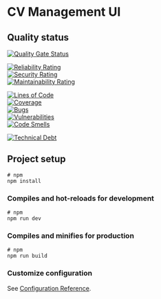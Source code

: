 # CV Management UI

## Quality status

[![Quality Gate Status](https://sonarcloud.io/api/project_badges/measure?project=dkds_cv-manager-ui&metric=alert_status)](https://sonarcloud.io/summary/new_code?id=dkds_cv-manager-ui)  

[![Reliability Rating](https://sonarcloud.io/api/project_badges/measure?project=dkds_cv-manager-ui&metric=reliability_rating)](https://sonarcloud.io/summary/new_code?id=dkds_cv-manager-ui)  
[![Security Rating](https://sonarcloud.io/api/project_badges/measure?project=dkds_cv-manager-ui&metric=security_rating)](https://sonarcloud.io/summary/new_code?id=dkds_cv-manager-ui)  
[![Maintainability Rating](https://sonarcloud.io/api/project_badges/measure?project=dkds_cv-manager-ui&metric=sqale_rating)](https://sonarcloud.io/summary/new_code?id=dkds_cv-manager-ui)

[![Lines of Code](https://sonarcloud.io/api/project_badges/measure?project=dkds_cv-manager-ui&metric=ncloc)](https://sonarcloud.io/summary/new_code?id=dkds_cv-manager-ui)  
[![Coverage](https://sonarcloud.io/api/project_badges/measure?project=dkds_cv-manager-ui&metric=coverage)](https://sonarcloud.io/summary/new_code?id=dkds_cv-manager-ui)  
[![Bugs](https://sonarcloud.io/api/project_badges/measure?project=dkds_cv-manager-ui&metric=bugs)](https://sonarcloud.io/summary/new_code?id=dkds_cv-manager-ui)  
[![Vulnerabilities](https://sonarcloud.io/api/project_badges/measure?project=dkds_cv-manager-ui&metric=vulnerabilities)](https://sonarcloud.io/summary/new_code?id=dkds_cv-manager-ui)  
[![Code Smells](https://sonarcloud.io/api/project_badges/measure?project=dkds_cv-manager-ui&metric=code_smells)](https://sonarcloud.io/summary/new_code?id=dkds_cv-manager-ui)

[![Technical Debt](https://sonarcloud.io/api/project_badges/measure?project=dkds_cv-manager-ui&metric=sqale_index)](https://sonarcloud.io/summary/new_code?id=dkds_cv-manager-ui)

## Project setup

```
# npm
npm install
```

### Compiles and hot-reloads for development

```
# npm
npm run dev
```

### Compiles and minifies for production

```
# npm
npm run build
```

### Customize configuration

See [Configuration Reference](https://vitejs.dev/config/).
